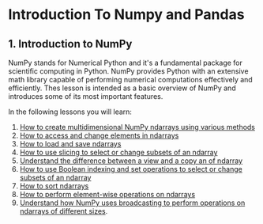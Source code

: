 # Introduction To Numpy and Pandas
 

<h2> 1. Introduction to NumPy</h1>


NumPy stands for Numerical Python and it's a fundamental package for scientific computing in Python. NumPy provides Python with an extensive math library capable of performing numerical computations effectively and efficiently. Thes lesson is intended as a basic overview of NumPy and introduces some of its most important features.

In the following lessons you will learn:


1. [How to create multidimensional NumPy ndarrays using various methods]()
2. [How to access and change elements in ndarrays]()
3. [How to load and save ndarrays]()
4. [How to use slicing to select or change subsets of an ndarray]()
5. [Understand the difference between a view and a copy an of ndarray]()
6. [How to use Boolean indexing and set operations to select or change subsets of an ndarray]()
7. [How to sort ndarrays]()
8. [How to perform element-wise operations on ndarrays]()
9. [Understand how NumPy uses broadcasting to perform operations on ndarrays of different sizes]().
